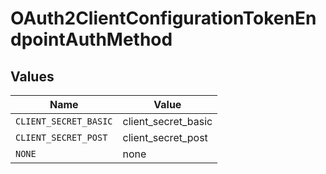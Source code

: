 # OAuth2ClientConfigurationTokenEndpointAuthMethod


## Values

| Name                  | Value                 |
| --------------------- | --------------------- |
| `CLIENT_SECRET_BASIC` | client_secret_basic   |
| `CLIENT_SECRET_POST`  | client_secret_post    |
| `NONE`                | none                  |